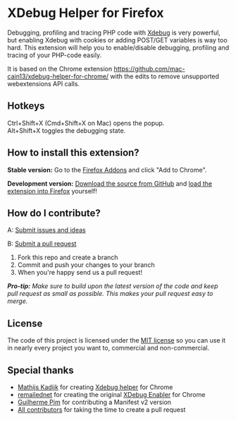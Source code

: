 XDebug Helper for Firefox
=========================

Debugging, profiling and tracing PHP code with [Xdebug](http://xdebug.org/) is very powerful, but enabling
Xdebug with cookies or adding POST/GET variables is way too hard. This extension will help you to enable/disable
debugging, profiling and tracing of your PHP-code easily.

It is based on the Chrome extension https://github.com/mac-cain13/xdebug-helper-for-chrome/ with the edits to
remove unsupported webextensions API calls.

Hotkeys
-------
Ctrl+Shift+X (Cmd+Shift+X on Mac) opens the popup.  
Alt+Shift+X toggles the debugging state.

How to install this extension?
------------------------------
**Stable version:** Go to the [Firefox Addons](https://addons.mozilla.org/en-GB/firefox/)
and click "Add to Chrome".

**Development version:** [Download the source from GitHub](https://github.com/BrianGilbert/xdebug-helper-for-firefox/archive/master.zip)
and [load the extension into Firefox](https://developer.mozilla.org/en-US/Add-ons/WebExtensions/Temporary_Installation_in_Firefox)
yourself!

How do I contribute?
--------------------
A: [Submit issues and ideas](https://github.com/BrianGilbert/xdebug-helper-for-firefox/issues)

B: [Submit a pull request](https://help.github.com/articles/using-pull-requests)

1. Fork this repo and create a branch
2. Commit and push your changes to your branch
3. When you're happy send us a pull request!

_**Pro-tip:** Make sure to build upon the latest version of the code and keep pull request as small as possible. This makes your pull request easy to merge._

License
-------
The code of this project is licensed under the [MIT license](https://raw.github.com/BrianGilbert/xdebug-helper-for-firefox/master/source/License)
so you can use it in nearly every project you want to, commercial and non-commercial.

Special thanks
--------------
* [Mathijs Kadijk](http://mathijskadijk.nl/) for creating [Xdebug helper](https://chrome.google.com/webstore/detail/eadndfjplgieldjbigjakmdgkmoaaaoc) for Chrome
* [remailednet](http://blog.remailed.net) for creating the original [XDebug Enabler](https://chrome.google.com/webstore/detail/eippbhbeglgcphcjmpjcjinjamabeoln) for Chrome
* [Guilherme Pim](https://github.com/pimguilherme) for contributing a Manifest v2 version
* [All contributors](https://github.com/wrep/xdebug-helper-for-chrome/graphs/contributors) for taking the time to create a pull request
